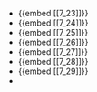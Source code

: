 - {{embed [[7_23]]}}
- {{embed [[7_24]]}}
- {{embed [[7_25]]}}
- {{embed [[7_26]]}}
- {{embed [[7_27]]}}
- {{embed [[7_28]]}}
- {{embed [[7_29]]}}
-